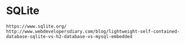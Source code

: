 # SQLite

    https://www.sqlite.org/
    http://www.webdevelopersdiary.com/blog/lightweight-self-contained-database-sqlite-vs-h2-database-vs-mysql-embedded
    